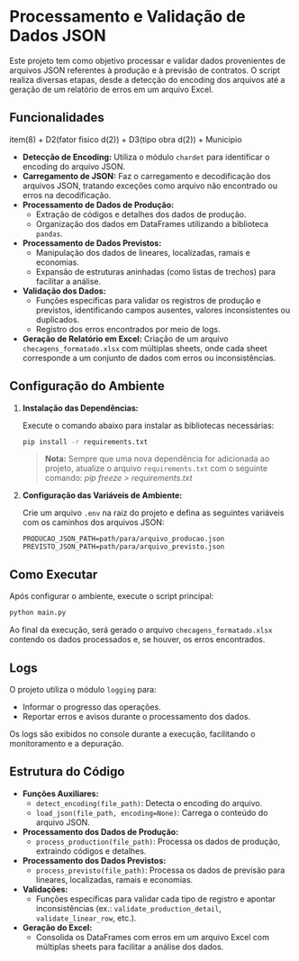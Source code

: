 # Processamento e Validação de Dados JSON

Este projeto tem como objetivo processar e validar dados provenientes de arquivos JSON referentes à produção e à previsão de contratos. O script realiza diversas etapas, desde a detecção do encoding dos arquivos até a geração de um relatório de erros em um arquivo Excel.


## Funcionalidades


item(8) + D2(fator fisico d(2)) + D3(tipo obra d(2)) + Municipio 


- **Detecção de Encoding:** Utiliza o módulo `chardet` para identificar o encoding do arquivo JSON.
- **Carregamento de JSON:** Faz o carregamento e decodificação dos arquivos JSON, tratando exceções como arquivo não encontrado ou erros na decodificação.
- **Processamento de Dados de Produção:**
  - Extração de códigos e detalhes dos dados de produção.
  - Organização dos dados em DataFrames utilizando a biblioteca `pandas`.
- **Processamento de Dados Previstos:**
  - Manipulação dos dados de lineares, localizadas, ramais e economias.
  - Expansão de estruturas aninhadas (como listas de trechos) para facilitar a análise.
- **Validação dos Dados:**
  - Funções específicas para validar os registros de produção e previstos, identificando campos ausentes, valores inconsistentes ou duplicados.
  - Registro dos erros encontrados por meio de logs.
- **Geração de Relatório em Excel:** Criação de um arquivo `checagens_formatado.xlsx` com múltiplas sheets, onde cada sheet corresponde a um conjunto de dados com erros ou inconsistências.

## Configuração do Ambiente

1. **Instalação das Dependências:**

   Execute o comando abaixo para instalar as bibliotecas necessárias:

   ```bash
   pip install -r requirements.txt
   ```
   
   > **Nota:** Sempre que uma nova dependência for adicionada ao projeto, atualize o arquivo `requirements.txt` com o seguinte comando: *pip freeze > requirements.txt*

2. **Configuração das Variáveis de Ambiente:**

   Crie um arquivo `.env` na raiz do projeto e defina as seguintes variáveis com os caminhos dos arquivos JSON:

   ```env
   PRODUCAO_JSON_PATH=path/para/arquivo_producao.json
   PREVISTO_JSON_PATH=path/para/arquivo_previsto.json
   ```

## Como Executar

Após configurar o ambiente, execute o script principal:

```bash
python main.py
```

Ao final da execução, será gerado o arquivo `checagens_formatado.xlsx` contendo os dados processados e, se houver, os erros encontrados.

## Logs

O projeto utiliza o módulo `logging` para:

- Informar o progresso das operações.
- Reportar erros e avisos durante o processamento dos dados.

Os logs são exibidos no console durante a execução, facilitando o monitoramento e a depuração.

## Estrutura do Código

- **Funções Auxiliares:**
  - `detect_encoding(file_path)`: Detecta o encoding do arquivo.
  - `load_json(file_path, encoding=None)`: Carrega o conteúdo do arquivo JSON.
- **Processamento dos Dados de Produção:**
  - `process_production(file_path)`: Processa os dados de produção, extraindo códigos e detalhes.
- **Processamento dos Dados Previstos:**
  - `process_previsto(file_path)`: Processa os dados de previsão para lineares, localizadas, ramais e economias.
- **Validações:**
  - Funções específicas para validar cada tipo de registro e apontar inconsistências (ex.: `validate_production_detail`, `validate_linear_row`, etc.).
- **Geração do Excel:**
  - Consolida os DataFrames com erros em um arquivo Excel com múltiplas sheets para facilitar a análise dos dados.
